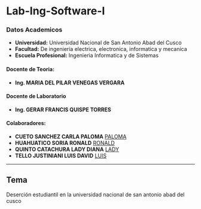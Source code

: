 # Lab-Ing-Software-I
### Datos Academicos

- **Universidad:** Universidad Nacional de San Antonio Abad del Cusco
- **Facultad:** De ingenieria electrica, electronica, informatica y mecanica
- **Escuela Profesional:** Ingenieria Informatica y de Sistemas
#### Docente de Teoria:
- **Ing. MARIA DEL PILAR VENEGAS VERGARA**
#### Docente de Laboratorio
- **Ing. GERAR FRANCIS QUISPE TORRES**
#### Colaboradores:
- **CUETO SANCHEZ CARLA PALOMA** [PALOMA](https://github.com/carlasanchez15)
- **HUAHUATICO SORIA RONALD** [RONALD](https://github.com/Romehe369)
- **QUINTO CATACHURA LADY DIANA** [LADY](https://github.com/Diana-Quinto)
- **TELLO JUSTINIANI LUIS DAVID** [LUIS](https://github.com/SidMox120897)
---
## Tema
Deserción estudiantil en la universidad nacional de san antonio abad del cusco

